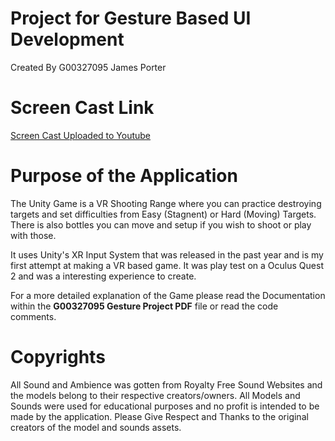 # Project for Gesture Based UI Development
 Created By G00327095 James Porter
 
 # Screen Cast Link
 [Screen Cast Uploaded to Youtube]()


# Purpose of the Application

The Unity Game is a VR Shooting Range where you can practice destroying targets and set difficulties from Easy (Stagnent) or Hard (Moving) Targets. There is also bottles you can move and setup if you wish to shoot or play with those.

It uses Unity's XR Input System that was released in the past year and is my first attempt at making a VR based game.
It was play test on a Oculus Quest 2 and was a interesting experience to create.

For a more detailed explanation of the Game please read the Documentation within the <b>G00327095 Gesture Project PDF</b> file or read the code comments.

# Copyrights
All Sound and Ambience was gotten from Royalty Free Sound Websites and the models belong to their respective creators/owners.
All Models and Sounds were used for educational purposes and no profit is intended to be made by the application.
Please Give Respect and Thanks to the original creators of the model and sounds assets.
